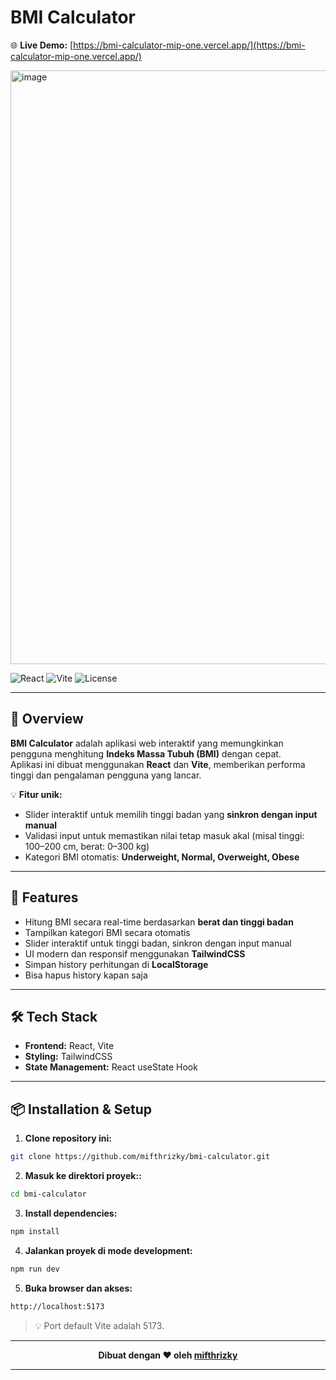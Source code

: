 # BMI Calculator
🌐 **Live Demo:** [https://bmi-calculator-mip-one.vercel.app/](https://bmi-calculator-mip-one.vercel.app/)

<img width="1547" height="950" alt="image" src="https://github.com/user-attachments/assets/38808a9e-276a-4fed-b7cb-3ec71c63bbf9" />

![React](https://img.shields.io/badge/React-17.0.2-blue?logo=react&logoColor=white)
![Vite](https://img.shields.io/badge/Vite-4.0.0-purple?logo=vite&logoColor=white)
![License](https://img.shields.io/badge/License-MIT-green)

---

## 📌 Overview

**BMI Calculator** adalah aplikasi web interaktif yang memungkinkan pengguna menghitung **Indeks Massa Tubuh (BMI)** dengan cepat.  
Aplikasi ini dibuat menggunakan **React** dan **Vite**, memberikan performa tinggi dan pengalaman pengguna yang lancar.

💡 **Fitur unik:**  
- Slider interaktif untuk memilih tinggi badan yang **sinkron dengan input manual**  
- Validasi input untuk memastikan nilai tetap masuk akal (misal tinggi: 100–200 cm, berat: 0–300 kg)  
- Kategori BMI otomatis: **Underweight, Normal, Overweight, Obese**  

---

## 🚀 Features

- Hitung BMI secara real-time berdasarkan **berat dan tinggi badan**
- Tampilkan kategori BMI secara otomatis
- Slider interaktif untuk tinggi badan, sinkron dengan input manual
- UI modern dan responsif menggunakan **TailwindCSS**
- Simpan history perhitungan di **LocalStorage**
- Bisa hapus history kapan saja

---

## 🛠️ Tech Stack

- **Frontend:** React, Vite  
- **Styling:** TailwindCSS 
- **State Management:** React useState Hook  

---

## 📦 Installation & Setup

1. **Clone repository ini:**

```bash
git clone https://github.com/mifthrizky/bmi-calculator.git
```

2. **Masuk ke direktori proyek::**

```bash
cd bmi-calculator
```

3. **Install dependencies:**

```bash
npm install
```

4. **Jalankan proyek di mode development:**

```bash
npm run dev
```

5. **Buka browser dan akses:**

```bash
http://localhost:5173
```

> 💡 Port default Vite adalah 5173.

---

<p align="center">
  <strong>Dibuat dengan ❤️ oleh <a href="https://github.com/mifthrizky">mifthrizky</a></strong>
</p>

---




